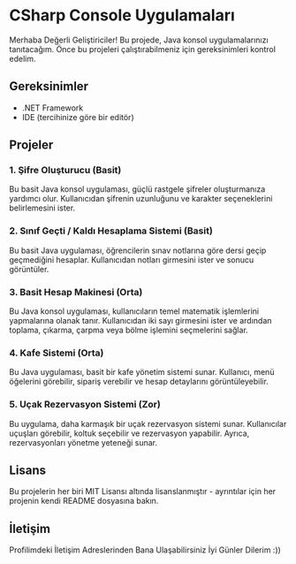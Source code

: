 # CSharp Console Uygulamaları

Merhaba Değerli Geliştiriciler! Bu projede, Java konsol uygulamalarınızı tanıtacağım. Önce bu projeleri çalıştırabilmeniz için gereksinimleri kontrol edelim.

## Gereksinimler

- .NET Framework 
- IDE (tercihinize göre bir editör)

## Projeler

### 1. Şifre Oluşturucu (Basit)

Bu basit Java konsol uygulaması, güçlü rastgele şifreler oluşturmanıza yardımcı olur. Kullanıcıdan şifrenin uzunluğunu ve karakter seçeneklerini belirlemesini ister.

### 2. Sınıf Geçti / Kaldı Hesaplama Sistemi (Basit)

Bu basit Java uygulaması, öğrencilerin sınav notlarına göre dersi geçip geçmediğini hesaplar. Kullanıcıdan notları girmesini ister ve sonucu görüntüler.

### 3. Basit Hesap Makinesi (Orta)

Bu Java konsol uygulaması, kullanıcıların temel matematik işlemlerini yapmalarına olanak tanır. Kullanıcıdan iki sayı girmesini ister ve ardından toplama, çıkarma, çarpma veya bölme işlemini seçmelerini sağlar.

### 4. Kafe Sistemi (Orta)

Bu Java uygulaması, basit bir kafe yönetim sistemi sunar. Kullanıcı, menü öğelerini görebilir, sipariş verebilir ve hesap detaylarını görüntüleyebilir.

### 5. Uçak Rezervasyon Sistemi (Zor)

Bu uygulama, daha karmaşık bir uçak rezervasyon sistemi sunar. Kullanıcılar uçuşları görebilir, koltuk seçebilir ve rezervasyon yapabilir. Ayrıca, rezervasyonları yönetme yeteneği sunar.

## Lisans

Bu projelerin her biri MIT Lisansı altında lisanslanmıştır - ayrıntılar için her projenin kendi README dosyasına bakın.

## İletişim

Profilimdeki İletişim Adreslerinden Bana Ulaşabilirsiniz İyi Günler Dilerim :))
